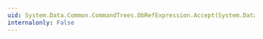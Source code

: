 ```yaml
---
uid: System.Data.Common.CommandTrees.DbRefExpression.Accept(System.Data.Common.CommandTrees.DbExpressionVisitor)
internalonly: False
---
```

